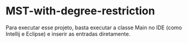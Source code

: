 # MST-with-degree-restriction
Para executar esse projeto, basta executar a classe Main no IDE (como Intellij e Eclipse) e inserir as entradas diretamente. 
